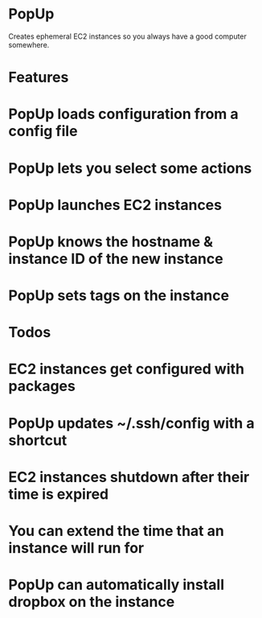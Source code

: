 PopUp 
==========
Creates ephemeral EC2 instances so you always have a good computer somewhere.

# Features #
# PopUp loads configuration from a config file
# PopUp lets you select some actions
# PopUp launches EC2 instances
# PopUp knows the hostname & instance ID of the new instance
# PopUp sets tags on the instance

# Todos #
# EC2 instances get configured with packages
# PopUp updates ~/.ssh/config with a shortcut
# EC2 instances shutdown after their time is expired
# You can extend the time that an instance will run for
# PopUp can automatically install dropbox on the instance
